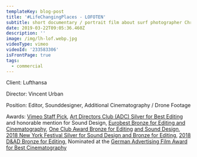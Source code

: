 ```yaml
---
templateKey: blog-post
title: '#LifeChangingPlaces - LOFOTEN'
subtitle: short documentary / portrait film about surf photographer Chris Burkhard
date: 2019-03-22T09:05:36.460Z
description: ''
image: /img/lh-lof.webp.jpg
videoType: vimeo
videoId: '233583306'
isFrontPage: true
tags:
  - commercial
---
```

Client: Lufthansa

Director: Vincent Urban

Position: Editor, Sounddesigner, Additional Cinematography / Drone Footage

Awards: [Vimeo Staff Pick](https://vimeo.com/233583306), [Art Directors Club (ADC) Silver for Best Editing](http://gewinner.adc.de/) and honorable mention for Sound Design, [Eurobest Bronze for Editing and Cinematography](https://www2.eurobest.com/winners/2017/craft_film/entry.cfm?entryid=1402&award=101&order=0&direction=1&keywords=lufthansa), [One Club Award Bronze for Editing](http://www.oneclub.org/awards/theoneshow/-archive/awards/2018/42/all/Craft+[d]+Editing/select) [and Sound Design](http://www.oneclub.org/awards/theoneshow/-archive/awards/2018/42/all/Craft+[d]+Sound+Design/select), [2018 New York Festival Silver for Sound Design and Bronze for Editing](http://www.newyorkfestivals.com/NYFA/2018), [2018 D&AD Bronze for Editing](https://www.dandad.org/awards/professional/2018/film-advertising-crafts/26870/lufthansa-lifechangingplaces-lofoten/), Nominated at the [German Advertising Film Award for Best Cinematography](http://www.deutscher-werbefilmpreis.de/de/nominierte/)
